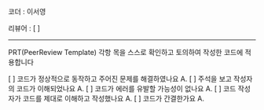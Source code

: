 코더 : 이서영

리뷰어 : [ ]

-----------
PRT(PeerReview Template)
각항 목을 스스로 확인하고 토의하여 작성한 코드에 적용합니다

[ ] 코드가 정상적으로 동작하고 주어진 문제를 해결하였나요
A.
[ ] 주석을 보고 작성자의 코드가 이해되었나요
A.
[ ] 코드가 에러를 유발할 가능성이 없나요
A.
[ ] 코드 작성자가 코드를 제대로 이해하고 작성했나요
A.
[ ] 코드가 간결한가요
A.
